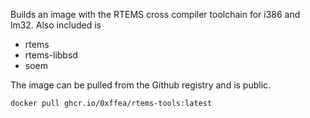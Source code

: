 
Builds an image with the RTEMS cross compiler toolchain
for i386 and lm32.  Also included is

* rtems
* rtems-libbsd
* soem

The image can be pulled from the Github registry
and is public.
```
docker pull ghcr.io/0xffea/rtems-tools:latest
```

